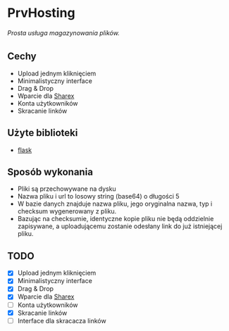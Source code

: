 # PrvHosting
###### Prosta usługa magazynowania plików.

## Cechy
- Upload jednym kliknięciem
- Minimalistyczny interface
- Drag & Drop
- Wparcie dla [Sharex](https://getsharex.com/)
- Konta użytkowników
- Skracanie linków

## Użyte biblioteki
- [flask](https://github.com/pallets/flask)

## Sposób wykonania
 - Pliki są przechowywane na dysku
 - Nazwa pliku i url to losowy string (base64) o długości 5
 - W bazie danych znajduje nazwa pliku, jego oryginalna nazwa, typ i checksum wygenerowany z pliku.
 - Bazując na checksumie, identyczne kopie pliku nie będą oddzielnie zapisywane, a uploadującemu zostanie odesłany link do już istniejącej pliku.
 
## TODO
 - [X] Upload jednym kliknięciem
 - [X] Minimalistyczny interface
 - [X] Drag & Drop
 - [X] Wparcie dla [Sharex](https://getsharex.com/)
 - [ ] Konta użytkowników
 - [X] Skracanie linków
 - [ ] Interface dla skracacza linków